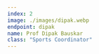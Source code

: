 ```yaml
---
index: 2
image: ./images/dipak.webp
endpoint: dipak
name: Prof Dipak Bauskar
class: "Sports Coordinator"
---
```

